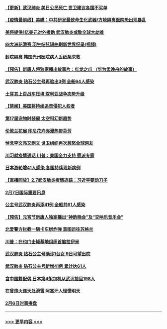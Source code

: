 #### [【更新】武汉肺炎 美日公民死亡 世卫建议各国不买单](../pages/prog202/a102770740.md?t=02081822) 
#### [【疫情最前线】美媒：中共研发最致命生化武器/方舱隔离医院恐出现暴乱](../pages/prog202/a102772439.md?t=02081822) 
#### [美将提供1亿美元对外援助 武汉肺炎或致全球大劫难](../pages/prog202/a102772361.md?t=02081822) 
#### [四大洲花滑赛 羽生结弦短曲刷新世界纪录(视频)](../pages/prog202/a102772341.md?t=02081822) 
#### [封院隔离 韩国光州医院病人丢纸条求救](../pages/prog202/a102772282.md?t=02081822) 
#### [【预告】新唐人将独家播出故事片：红龙之爪 （华为孟晚舟的故事）](../pages/prog202/a102767728.md?t=02081822) 
#### [武汉肺炎 钻石公主号再验出3例 全船64人感染](../pages/prog202/a102771726.md?t=02081822) 
#### [土耳其上百战车压境 叙利亚战争态势升级](../pages/prog202/a102772132.md?t=02081822) 
#### [【禁闻】美国将持续追责侵犯人权者](../pages/prog202/a102772042.md?t=02081822) 
#### [第17届宠物时装展 太空科幻新趋势](../pages/prog202/a102772033.md?t=02081822) 
#### [伦敦兰花展 印尼花卉弥漫热带芬芳](../pages/prog202/a102772026.md?t=02081822) 
#### [悼念李文亮又删文 世卫组织再次惹怒全球网友](../pages/prog202/a102771968.md?t=02081822) 
#### [川习就疫情通话 川普：美国全力支持 愿派专家](../pages/prog202/a102771930.md?t=02081822) 
#### [日本游轮增41人感染 各国持续现新病例](../pages/prog202/a102771912.md?t=02081822) 
#### [【直播回放】2.7武汉肺炎疫情追踪：习近平要动刀子](../pages/prog202/a102771649.md?t=02081822) 
#### [2月7日国际重要讯息](../pages/prog202/a102771747.md?t=02081822) 
#### [公主号武汉肺炎再添41例 全船共61人感染](../pages/prog202/a102771703.md?t=02081822) 
#### [【预告】元宵节新唐人独家播出“神韵晚会”及“交响乐音乐会”](../pages/prog202/a102767674.md?t=02081822) 
#### [北爱警方拦截一辆卡车绑炸弹 意图运往苏格兰](../pages/prog202/a102771609.md?t=02081822) 
#### [川普：在也门击毙基地组织首脑拉伊米](../pages/prog202/a102771528.md?t=02081822) 
#### [武汉肺炎 钻石公主号确诊1台女 9日可望出院](../pages/prog202/a102771518.md?t=02081822) 
#### [武汉肺炎 钻石公主号新增41例 累计达61人](../pages/prog202/a102771486.md?t=02081822) 
#### [含中国籍配偶 日本第4架包机从武汉接回198人](../pages/prog202/a102771472.md?t=02081822) 
#### [在曾炮火连天处滑雪 阿富汗人憧憬明天](../pages/prog202/a102771290.md?t=02081822) 
#### [2月6日时事拼盘](../pages/prog202/a102771225.md?t=02081822) 

----
#### [ >>> 更早内容 <<< ](../indexes/prog202-earlier.md)
